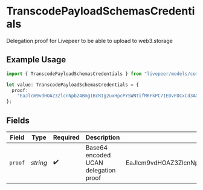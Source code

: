 # TranscodePayloadSchemasCredentials

Delegation proof for Livepeer to be able to upload to
web3.storage


## Example Usage

```typescript
import { TranscodePayloadSchemasCredentials } from "livepeer/models/components";

let value: TranscodePayloadSchemasCredentials = {
  proof:
    "EaJlcm9vdHOAZ3ZlcnNpb24BmgIBcRIg2uxHpcPYSWNtifMKFkPC7IEDvFDCxCd3ADViv0coV7SnYXNYRO2hA0AnblHEW38s3lSlcwaDjPn",
};
```

## Fields

| Field                                                                                                       | Type                                                                                                        | Required                                                                                                    | Description                                                                                                 | Example                                                                                                     |
| ----------------------------------------------------------------------------------------------------------- | ----------------------------------------------------------------------------------------------------------- | ----------------------------------------------------------------------------------------------------------- | ----------------------------------------------------------------------------------------------------------- | ----------------------------------------------------------------------------------------------------------- |
| `proof`                                                                                                     | *string*                                                                                                    | :heavy_check_mark:                                                                                          | Base64 encoded UCAN delegation proof                                                                        | EaJlcm9vdHOAZ3ZlcnNpb24BmgIBcRIg2uxHpcPYSWNtifMKFkPC7IEDvFDCxCd3ADViv0coV7SnYXNYRO2hA0AnblHEW38s3lSlcwaDjPn |